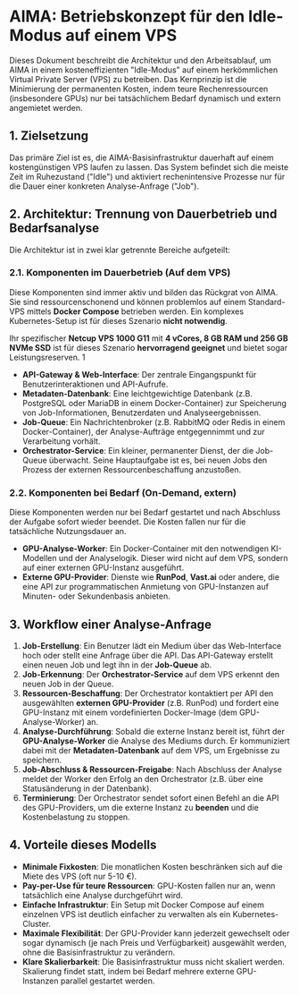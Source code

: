 # AIMA: Betriebskonzept für den Idle-Modus auf einem VPS

Dieses Dokument beschreibt die Architektur und den Arbeitsablauf, um AIMA in einem kosteneffizienten "Idle-Modus" auf einem herkömmlichen Virtual Private Server (VPS) zu betreiben. Das Kernprinzip ist die Minimierung der permanenten Kosten, indem teure Rechenressourcen (insbesondere GPUs) nur bei tatsächlichem Bedarf dynamisch und extern angemietet werden.

## 1. Zielsetzung

Das primäre Ziel ist es, die AIMA-Basisinfrastruktur dauerhaft auf einem kostengünstigen VPS laufen zu lassen. Das System befindet sich die meiste Zeit im Ruhezustand ("Idle") und aktiviert rechenintensive Prozesse nur für die Dauer einer konkreten Analyse-Anfrage ("Job").

## 2. Architektur: Trennung von Dauerbetrieb und Bedarfsanalyse

Die Architektur ist in zwei klar getrennte Bereiche aufgeteilt:

### 2.1. Komponenten im Dauerbetrieb (Auf dem VPS)

Diese Komponenten sind immer aktiv und bilden das Rückgrat von AIMA. Sie sind ressourcenschonend und können problemlos auf einem Standard-VPS mittels **Docker Compose** betrieben werden. Ein komplexes Kubernetes-Setup ist für dieses Szenario **nicht notwendig**.

Ihr spezifischer **Netcup VPS 1000 G11** mit **4 vCores, 8 GB RAM und 256 GB NVMe SSD** ist für dieses Szenario **hervorragend geeignet** und bietet sogar Leistungsreserven. <mcreference link="https://www.vpsbenchmarks.com/hosters/netcup/plans/rs-1000-g11" index="1">1</mcreference>

*   **API-Gateway & Web-Interface**: Der zentrale Eingangspunkt für Benutzerinteraktionen und API-Aufrufe.
*   **Metadaten-Datenbank**: Eine leichtgewichtige Datenbank (z.B. PostgreSQL oder MariaDB in einem Docker-Container) zur Speicherung von Job-Informationen, Benutzerdaten und Analyseergebnissen.
*   **Job-Queue**: Ein Nachrichtenbroker (z.B. RabbitMQ oder Redis in einem Docker-Container), der Analyse-Aufträge entgegennimmt und zur Verarbeitung vorhält.
*   **Orchestrator-Service**: Ein kleiner, permanenter Dienst, der die Job-Queue überwacht. Seine Hauptaufgabe ist es, bei neuen Jobs den Prozess der externen Ressourcenbeschaffung anzustoßen.

### 2.2. Komponenten bei Bedarf (On-Demand, extern)

Diese Komponenten werden nur bei Bedarf gestartet und nach Abschluss der Aufgabe sofort wieder beendet. Die Kosten fallen nur für die tatsächliche Nutzungsdauer an.

*   **GPU-Analyse-Worker**: Ein Docker-Container mit den notwendigen KI-Modellen und der Analyselogik. Dieser wird nicht auf dem VPS, sondern auf einer externen GPU-Instanz ausgeführt.
*   **Externe GPU-Provider**: Dienste wie **RunPod**, **Vast.ai** oder andere, die eine API zur programmatischen Anmietung von GPU-Instanzen auf Minuten- oder Sekundenbasis anbieten.

## 3. Workflow einer Analyse-Anfrage

1.  **Job-Erstellung**: Ein Benutzer lädt ein Medium über das Web-Interface hoch oder stellt eine Anfrage über die API. Das API-Gateway erstellt einen neuen Job und legt ihn in der **Job-Queue** ab.
2.  **Job-Erkennung**: Der **Orchestrator-Service** auf dem VPS erkennt den neuen Job in der Queue.
3.  **Ressourcen-Beschaffung**: Der Orchestrator kontaktiert per API den ausgewählten **externen GPU-Provider** (z.B. RunPod) und fordert eine GPU-Instanz mit einem vordefinierten Docker-Image (dem GPU-Analyse-Worker) an.
4.  **Analyse-Durchführung**: Sobald die externe Instanz bereit ist, führt der **GPU-Analyse-Worker** die Analyse des Mediums durch. Er kommuniziert dabei mit der **Metadaten-Datenbank** auf dem VPS, um Ergebnisse zu speichern.
5.  **Job-Abschluss & Ressourcen-Freigabe**: Nach Abschluss der Analyse meldet der Worker den Erfolg an den Orchestrator (z.B. über eine Statusänderung in der Datenbank).
6.  **Terminierung**: Der Orchestrator sendet sofort einen Befehl an die API des GPU-Providers, um die externe Instanz zu **beenden** und die Kostenbelastung zu stoppen.

## 4. Vorteile dieses Modells

*   **Minimale Fixkosten**: Die monatlichen Kosten beschränken sich auf die Miete des VPS (oft nur 5-10 €).
*   **Pay-per-Use für teure Ressourcen**: GPU-Kosten fallen nur an, wenn tatsächlich eine Analyse durchgeführt wird.
*   **Einfache Infrastruktur**: Ein Setup mit Docker Compose auf einem einzelnen VPS ist deutlich einfacher zu verwalten als ein Kubernetes-Cluster.
*   **Maximale Flexibilität**: Der GPU-Provider kann jederzeit gewechselt oder sogar dynamisch (je nach Preis und Verfügbarkeit) ausgewählt werden, ohne die Basisinfrastruktur zu verändern.
*   **Klare Skalierbarkeit**: Die Basisinfrastruktur muss nicht skaliert werden. Skalierung findet statt, indem bei Bedarf mehrere externe GPU-Instanzen parallel gestartet werden.